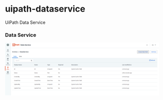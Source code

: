 # uipath-dataservice
UiPath Data Service

### Data Service
![Data Service](https://github.com/sumeta/uipath-dataservice/blob/master/DataService.png)
